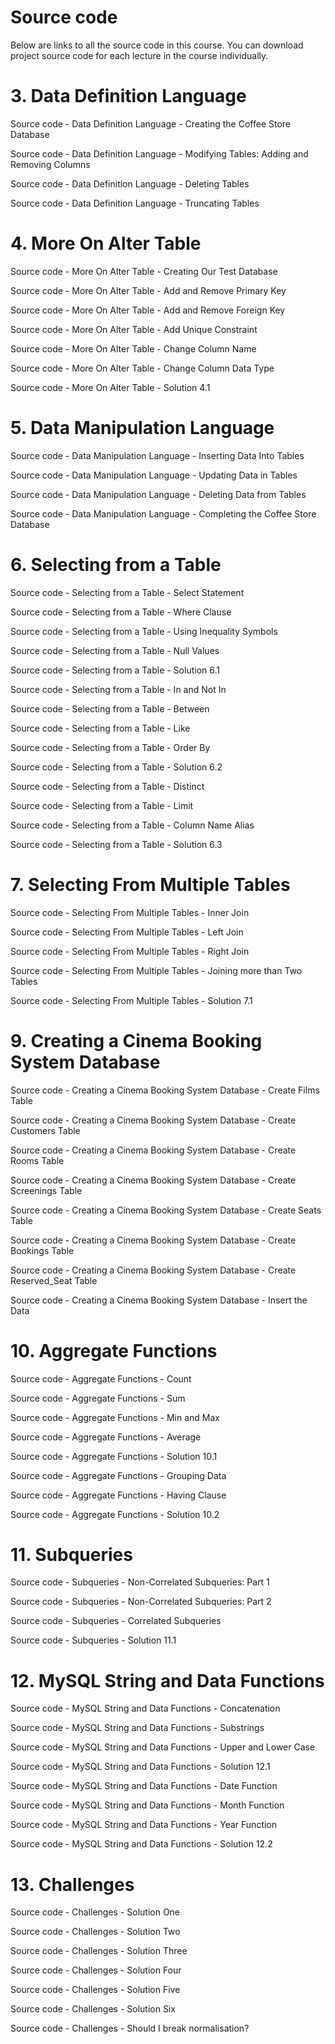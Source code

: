 # Source code
Below are links to all the source code in this course. You can download project source code for each lecture in the course individually.



# 3. Data Definition Language

Source code - Data Definition Language - Creating the Coffee Store Database

Source code - Data Definition Language - Modifying Tables: Adding and Removing Columns

Source code - Data Definition Language - Deleting Tables

Source code - Data Definition Language - Truncating Tables



# 4. More On Alter Table

Source code - More On Alter Table - Creating Our Test Database

Source code - More On Alter Table - Add and Remove Primary Key

Source code - More On Alter Table - Add and Remove Foreign Key

Source code - More On Alter Table - Add Unique Constraint

Source code - More On Alter Table - Change Column Name

Source code - More On Alter Table - Change Column Data Type

Source code - More On Alter Table - Solution 4.1



# 5. Data Manipulation Language

Source code - Data Manipulation Language - Inserting Data Into Tables

Source code - Data Manipulation Language - Updating Data in Tables

Source code - Data Manipulation Language - Deleting Data from Tables

Source code - Data Manipulation Language - Completing the Coffee Store Database



# 6. Selecting from a Table

Source code - Selecting from a Table - Select Statement

Source code - Selecting from a Table - Where Clause

Source code - Selecting from a Table - Using Inequality Symbols

Source code - Selecting from a Table - Null Values

Source code - Selecting from a Table - Solution 6.1

Source code - Selecting from a Table - In and Not In

Source code - Selecting from a Table - Between

Source code - Selecting from a Table - Like

Source code - Selecting from a Table - Order By

Source code - Selecting from a Table - Solution 6.2

Source code - Selecting from a Table - Distinct

Source code - Selecting from a Table - Limit

Source code - Selecting from a Table - Column Name Alias

Source code - Selecting from a Table - Solution 6.3



# 7. Selecting From Multiple Tables

Source code - Selecting From Multiple Tables - Inner Join

Source code - Selecting From Multiple Tables - Left Join

Source code - Selecting From Multiple Tables - Right Join

Source code - Selecting From Multiple Tables - Joining more than Two Tables

Source code - Selecting From Multiple Tables - Solution 7.1



# 9. Creating a Cinema Booking System Database

Source code - Creating a Cinema Booking System Database - Create Films Table

Source code - Creating a Cinema Booking System Database - Create Customers Table

Source code - Creating a Cinema Booking System Database - Create Rooms Table

Source code - Creating a Cinema Booking System Database - Create Screenings Table

Source code - Creating a Cinema Booking System Database - Create Seats Table

Source code - Creating a Cinema Booking System Database - Create Bookings Table

Source code - Creating a Cinema Booking System Database - Create Reserved_Seat Table

Source code - Creating a Cinema Booking System Database - Insert the Data



# 10. Aggregate Functions

Source code - Aggregate Functions - Count

Source code - Aggregate Functions - Sum

Source code - Aggregate Functions - Min and Max

Source code - Aggregate Functions - Average

Source code - Aggregate Functions - Solution 10.1

Source code - Aggregate Functions - Grouping Data

Source code - Aggregate Functions - Having Clause

Source code - Aggregate Functions - Solution 10.2



# 11. Subqueries

Source code - Subqueries - Non-Correlated Subqueries: Part 1

Source code - Subqueries - Non-Correlated Subqueries: Part 2

Source code - Subqueries - Correlated Subqueries

Source code - Subqueries - Solution 11.1



# 12. MySQL String and Data Functions

Source code - MySQL String and Data Functions - Concatenation

Source code - MySQL String and Data Functions - Substrings

Source code - MySQL String and Data Functions - Upper and Lower Case

Source code - MySQL String and Data Functions - Solution 12.1

Source code - MySQL String and Data Functions - Date Function

Source code - MySQL String and Data Functions - Month Function

Source code - MySQL String and Data Functions - Year Function

Source code - MySQL String and Data Functions - Solution 12.2



# 13. Challenges

Source code - Challenges - Solution One

Source code - Challenges - Solution Two

Source code - Challenges - Solution Three

Source code - Challenges - Solution Four

Source code - Challenges - Solution Five

Source code - Challenges - Solution Six

Source code - Challenges - Should I break normalisation?
